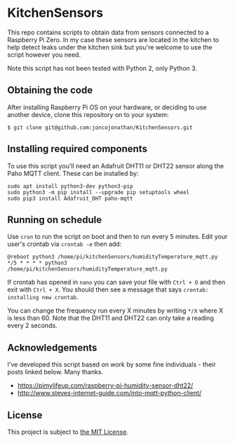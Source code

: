 # KitchenSensors
This repo contains scripts to obtain data from sensors connected to a Raspberry Pi Zero.  In my case these sensors are located in the kitchen to help detect leaks under the kitchen sink but you're welcome to use the script however you need.

Note this script has not been tested with Python 2, only Python 3.

## Obtaining the code
After installing Raspberry Pi OS on your hardware, or deciding to use another device, clone this repository on to your system:

`$ git clone git@github.com:joncojonathan/KitchenSensors.git`

## Installing required components
To use this script you'll need an Adafruit DHT11 or DHT22 sensor along the Paho MQTT client.  These can be installed by:

```
sudo apt install python3-dev python3-pip
sudo python3 -m pip install --upgrade pip setuptools wheel
sudo pip3 install Adafruit_DHT paho-mqtt
```

## Running on schedule
Use `cron` to run the script on boot and then to run every 5 minutes.  Edit your user's crontab via `crontab -e` then add:

```
@reboot python3 /home/pi/kitchenSensors/humidityTemperature_mqtt.py
*/5 * * * * python3 /home/pi/kitchenSensors/humidityTemperature_mqtt.py
```

If crontab has opened in `nano` you can save your file with `Ctrl + O` and then exit with `Ctrl + X`.  You should then see a message that says `crontab: installing new crontab`.

You can change the frequency run every X minutes by writing `*/X` where X is less than 60.  Note that the DHT11 and DHT22 can only take a reading every 2 seconds.

## Acknowledgements
I've developed this script based on work by some fine individuals - their posts linked below.  Many thanks.

* https://pimylifeup.com/raspberry-pi-humidity-sensor-dht22/
* http://www.steves-internet-guide.com/into-mqtt-python-client/

## License
This project is subject to [the MIT License](LICENSE).

